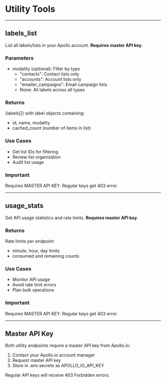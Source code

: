 # Utility Tools

---

## labels_list

List all labels/lists in your Apollo account. **Requires master API key.**

### Parameters

- modality (optional): Filter by type
  - "contacts": Contact lists only
  - "accounts": Account lists only  
  - "emailer_campaigns": Email campaign lists
  - None: All labels across all types

### Returns

{labels[]} with label objects containing:
- id, name, modality
- cached_count (number of items in list)

### Use Cases

- Get list IDs for filtering
- Review list organization
- Audit list usage

### Important

Requires MASTER API KEY. Regular keys get 403 error.

---

## usage_stats

Get API usage statistics and rate limits. **Requires master API key.**

### Returns

Rate limits per endpoint:
- minute, hour, day limits
- consumed and remaining counts

### Use Cases

- Monitor API usage
- Avoid rate limit errors
- Plan bulk operations

### Important

Requires MASTER API KEY. Regular keys get 403 error.

---

## Master API Key

Both utility endpoints require a master API key from Apollo.io:
1. Contact your Apollo.io account manager
2. Request master API key
3. Store in .env.secrets as APOLLO_IO_API_KEY

Regular API keys will receive 403 Forbidden errors.
